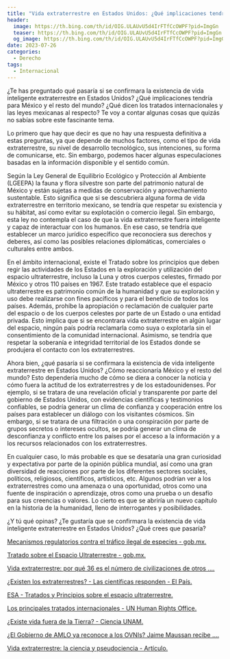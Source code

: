 ```yaml
---
title: "Vida extraterrestre en Estados Unidos: ¿Qué implicaciones tendría para México y el mundo?"
header:
  image: https://th.bing.com/th/id/OIG.ULAUvU5d4IrFTfCcOWPF?pid=ImgGn
  teaser: https://th.bing.com/th/id/OIG.ULAUvU5d4IrFTfCcOWPF?pid=ImgGn
  og_image: https://th.bing.com/th/id/OIG.ULAUvU5d4IrFTfCcOWPF?pid=ImgGn
date: 2023-07-26
categories:
  - Derecho
tags:
  - Internacional
---
```


¿Te has preguntado qué pasaría si se confirmara la existencia de vida inteligente extraterrestre en Estados Unidos? ¿Qué implicaciones tendría para México y el resto del mundo? ¿Qué dicen los tratados internacionales y las leyes mexicanas al respecto? Te voy a contar algunas cosas que quizás no sabías sobre este fascinante tema.

Lo primero que hay que decir es que no hay una respuesta definitiva a estas preguntas, ya que depende de muchos factores, como el tipo de vida extraterrestre, su nivel de desarrollo tecnológico, sus intenciones, su forma de comunicarse, etc. Sin embargo, podemos hacer algunas especulaciones basadas en la información disponible y el sentido común.

Según la Ley General de Equilibrio Ecológico y Protección al Ambiente (LGEEPA) la fauna y flora silvestre son parte del patrimonio natural de México y están sujetas a medidas de conservación y aprovechamiento sustentable. Esto significa que si se descubriera alguna forma de vida extraterrestre en territorio mexicano, se tendría que respetar su existencia y su hábitat, así como evitar su explotación o comercio ilegal. Sin embargo, esta ley no contempla el caso de que la vida extraterrestre fuera inteligente y capaz de interactuar con los humanos. En ese caso, se tendría que establecer un marco jurídico específico que reconociera sus derechos y deberes, así como las posibles relaciones diplomáticas, comerciales o culturales entre ambos.

En el ámbito internacional, existe el Tratado sobre los principios que deben regir las actividades de los Estados en la exploración y utilización del espacio ultraterrestre, incluso la Luna y otros cuerpos celestes, firmado por México y otros 110 países en 1967. Este tratado establece que el espacio ultraterrestre es patrimonio común de la humanidad y que su exploración y uso debe realizarse con fines pacíficos y para el beneficio de todos los países. Además, prohíbe la apropiación o reclamación de cualquier parte del espacio o de los cuerpos celestes por parte de un Estado o una entidad privada. Esto implica que si se encontrara vida extraterrestre en algún lugar del espacio, ningún país podría reclamarla como suya o explotarla sin el consentimiento de la comunidad internacional. Asimismo, se tendría que respetar la soberanía e integridad territorial de los Estados donde se produjera el contacto con los extraterrestres.

Ahora bien, ¿qué pasaría si se confirmara la existencia de vida inteligente extraterrestre en Estados Unidos? ¿Cómo reaccionaría México y el resto del mundo? Esto dependería mucho de cómo se diera a conocer la noticia y cómo fuera la actitud de los extraterrestres y de los estadounidenses. Por ejemplo, si se tratara de una revelación oficial y transparente por parte del gobierno de Estados Unidos, con evidencias científicas y testimonios confiables, se podría generar un clima de confianza y cooperación entre los países para establecer un diálogo con los visitantes cósmicos. Sin embargo, si se tratara de una filtración o una conspiración por parte de grupos secretos o intereses ocultos, se podría generar un clima de desconfianza y conflicto entre los países por el acceso a la información y a los recursos relacionados con los extraterrestres.

En cualquier caso, lo más probable es que se desataría una gran curiosidad y expectativa por parte de la opinión pública mundial, así como una gran diversidad de reacciones por parte de los diferentes sectores sociales, políticos, religiosos, científicos, artísticos, etc. Algunos podrían ver a los extraterrestres como una amenaza o una oportunidad, otros como una fuente de inspiración o aprendizaje, otros como una prueba o un desafío para sus creencias o valores. Lo cierto es que se abriría un nuevo capítulo en la historia de la humanidad, lleno de interrogantes y posibilidades.

¿Y tú qué opinas? ¿Te gustaría que se confirmara la existencia de vida inteligente extraterrestre en Estados Unidos? ¿Qué crees que pasaría?

[Mecanismos regulatorios contra el tráfico ilegal de especies - gob.mx. ](https://www.gob.mx/semarnat/articulos/mecanismos-regulatorios-contra-el-trafico-ilegal-de-especies)

[Tratado sobre el Espacio Ultraterrestre - gob.mx. ](https://www.gob.mx/aem/documentos/tratado-sobre-el-espacio-ultraterrestre)

[Vida extraterrestre: por qué 36 es el número de civilizaciones de otros .... ](https://www.bbc.com/mundo/noticias-53058088)

[¿Existen los extraterrestres? - Las científicas responden - El País. ](https://elpais.com/ciencia/2020-11-25/existen-los-extraterrestres.html)

[ESA - Tratados y Principios sobre el espacio ultraterrestre. ](https://www.esa.int/About_Us/Space_Law_virtual_network_with_Latin_American_countries/Tratados_y_Principios_sobre_el_espacio_ultraterrestre)

[Los principales tratados internacionales - UN Human Rights Office. ](https://www.ohchr.org/sites/default/files/Documents/Publications/CoreInternationalHumanRightsTreaties_sp.pdf)

[¿Existe vida fuera de la Tierra? - Ciencia UNAM. ](https://ciencia.unam.mx/contenido/infografia/26/-existe-vida-fuera-de-la-tierra-)

[¿El Gobierno de AMLO ya reconoce a los OVNIs? Jaime Maussan recibe .... ](https://www.radioformula.com.mx/nacional/2023/6/12/el-gobierno-de-amlo-ya-reconoce-los-ovnis-jaime-maussan-recibe-carta-de-la-4t-766741.html)

[Vida extraterrestre: la ciencia y pseudociencia - Artículo. ](https://aristeguinoticias.com/2908/opinion/vida-extraterrestre-la-ciencia-y-los-charlatanes-articulo/)
